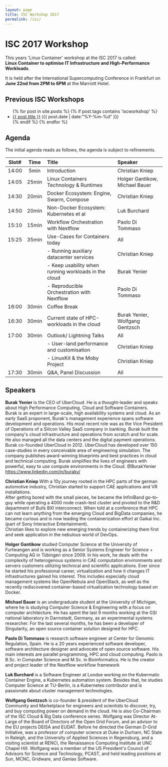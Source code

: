 ```yaml
---
layout: page
title: ISC Workshop 2017
permalink: /isc/
---
```


# ISC 2017 Workshop 


This years 'Linux Container' workshop at the ISC 2017 is called: <br>
 **Linux Container to optimise IT Infrastructure and High-Performance Workloads**.
 
It is held after the International Supercomputing Conference in Frankfurt on **June 22nd from 2PM to 6PM** at the Marriott Hotel.

## Previous ISC Workshops

<ul class="posts">
{% for post in site.posts %}
  {% if post.tags contains 'iscworkshop' %}
      <div class="post_info">
        <li>
          <a href="{{ post.url }}">{{ post.title }}</a>
          <span>({{ post.date | date:"%Y-%m-%d" }})</span>
        </li>
      </div>
  {% endif %}
{% endfor %}
</ul>

## Agenda

The initial agenda reads as follows, the agenda is subject to refinements.

| Slot#  |  Time  |  Title                                                                    | Speaker                                        |
|:--------:|:--------:|:---------------------------------------------------------------|:---------------------------------------------|
| 14:00 | 5min   | Introduction                                                         | Christian Kniep                              |
| 14:05 | 25min | Linux Containers Technology & Runtimes          | Holger Gantikow, Michael Bauer   |
| 14:30 | 20min | Docker Ecosystem: Engine, Swarm, Compose  | Christian Kniep                              |
| 14:50 | 20min | Non-Docker Ecosystem: Kubernetes et al          | Luk Burchard                                 |
| 15:10 | 15min | Workflow Orchestration with Nextflow                | Paolo Di Tommaso                         |
| 15:25 | 35min | Use-Cases for Containers today                        | All                                                    |
|           |            | - Running auxiliary datacenter services             | Christian Kniep                               |
|           |            | - Keep usability when running workloads in the cloud | Burak Yenier |
|           |            | - Reproducible Orchestration with Nextflow | Paolo Di Tommaso |
| 16:00 | 30min | Coffee Break                                                                                                             ||
| 16:30 | 30min | Current state of HPC-workloads in the cloud     | Burak Yenier, Wolfgang Gentzsch |
| 17:00 | 30min | Outlook/ Lightning Talks                                     | All                        |
|           |            | - User-land performance and customisation      | Christian Kniep                              |
|           |            | - LinuxKit & the Moby Project                             | Christian Kniep                              |
| 17:30 | 30min | Q&A, Panel Discussion                                      | All                                                   |

## 

## Speakers

**Burak Yenier** is the CEO of UberCloud. He is a thought-leader and speaks about High Performance Computing, Cloud and Software Containers. <br>
Burak is an expert in large-scale, high availability systems and cloud. As an early SaaS proponent, Burak's management experience spans software development and operations. His most recent role was as the Vice President of Operations of a Silicon Valley SaaS company in banking. Burak built the company's cloud infrastructure and operations from scratch and for scale. He also managed all the data centers and the digital payment operations.<br>
Burak co-founded UberCloud in 2012.  UberCloud has developed  over 150 case-studies in every conceivable area of engineering simulation. The company publishes award-winning blueprints and best practices in cloud and technical computing. Burak simplifies the lives of engineers with powerful, easy to use compute environments in the Cloud. @BurakYenier https://www.linkedin.com/in/buraky/

**Christian Kniep** With a 10y journey rooted in the HPC parts of the german automotive industry, Christian started to support CAE applications and VR installations.<br>
After getting bored with the small pieces, he became the InfiniBand go-to-guy while operating a 4000 node crash-test cluster and pivoted to the R&D department of Bulls BXI interconnect. When told at a conference that HPC can not learn anything from the emerging Cloud and BigData companies, he became curious and is now leading the containerization effort at Gaikai Inc. (part of Sony Interactive Entertainment).<br>
Christian likes to explore new emerging trends by containerizing them first and seek application in the nebulous world of DevOps. 

**Holger Gantikow** studied Computer Science at the University of Furtwangen and is working as a Senior Systems Engineer for Science + Computing AG in Tübingen since 2009. In his work, he deals with the complexity of heterogenous systems in CAE computation environments and servers customers utilizing technical and scientific applications. Ever since he started his professional career, virtualization and how it changes IT infrastructures gained his interest. This includes especially cloud management systems like OpenNebula and OpenStack, as well as the recently rediscovered container-based virtualization technology based on Docker.

**Michael Bauer** is an undergraduate student at the University of Michigan, where he is studying Computer Science & Engineering with a focus on computer architecture. He has spent the last 9 months working at the GSI national laboratory in Darmstadt, Germany, as an experimental systems researcher. For the last several months, he has been a developer of Singularity, an open source container solution designed for HPC.

**Paolo Di Tommaso** is research software engineer at Center for Genomic Regulation, Spain. He is a 20 years experienced software developer, software architecture designer and advocate of open source software. His main interests are parallel programming, HPC and cloud computing. Paolo is B.Sc. in Computer Science and M.Sc. in Bioinformatics. He is the creator and project leader of the Nextflow workflow framework

**Luk Burchard** is a Software Engineer at Loodse working on the Kubermatic Container Engine, a Kubernetes automation system. Besides that, he studies Computer Science at TU-Berlin, is a Kubernetes contributor and is passionate about cluster management technologies.

**Wolfgang Gentzsch** is co-founder & president of the UberCloud Community and Marketplace for engineers and scientists to discover, try, and buy computing power on demand in the cloud. He is also Co-Chairman of the ISC Cloud & Big Data conference series. Wolfgang was Director At-Large of the Board of Directors of the Open Grid Forum, and an advisor to the EU projects DEISA and EUDAT. Before he directed the German D-Grid Initiative, was a professor of computer science at Duke in Durham, NC State in Raleigh, and the University of Applied Sciences in Regensburg, and a visiting scientist at RENCI, the Renaissance Computing Institute at UNC Chapel Hill. Wolfgang was a member of the US President's Council of Advisors for Science and Technology, PCAST, and held leading positions at Sun, MCNC, Gridware, and Genias Software.
